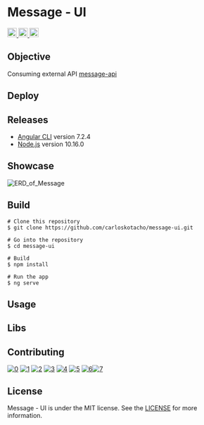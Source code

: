 # Message - UI

<a href="https://github.com/carloskotacho/message-ui/blob/master/LICENSE">
  <img src="https://img.shields.io/static/v1?label=license&message=MIT&color=informational" height="21"/>
</a>
<a href="https://david-dm.org/carloskotacho/message-ui" title="dependencies status">
  <img src="https://david-dm.org/carloskotacho/message-ui/status.svg" height="21"/>
</a>
<a href="https://github.com/carloskotacho/message-ui/releases">
  <img src="https://img.shields.io/github/v/release/carloskotacho/message-ui?colorB=58839b" height="21">    
</a>

## Objective

Consuming external API [message-api](https://github.com/carloskotacho/message-api)

## Deploy

## Releases

- [Angular CLI](https://github.com/angular/angular-cli) version 7.2.4
- [Node.js](https://nodejs.org/en/) version 10.16.0

## Showcase

![ERD_of_Message](https://user-images.githubusercontent.com/22691244/77832468-2491ac80-7115-11ea-9b1c-a5bfc78486c5.png)

## Build

```
# Clone this repository
$ git clone https://github.com/carloskotacho/message-ui.git

# Go into the repository
$ cd message-ui

# Build
$ npm install

# Run the app
$ ng serve
```

## Usage

## Libs

## Contributing

[![0](https://sourcerer.io/fame/carloskotacho/carloskotacho/message-ui/images/0)](https://sourcerer.io/fame/carloskotacho/carloskotacho/message-ui/links/0)
[![1](https://sourcerer.io/fame/carloskotacho/carloskotacho/message-ui/images/1)](https://sourcerer.io/fame/carloskotacho/carloskotacho/message-ui/links/1)
[![2](https://sourcerer.io/fame/carloskotacho/carloskotacho/message-ui/images/2)](https://sourcerer.io/fame/carloskotacho/carloskotacho/message-ui/links/2)
[![3](https://sourcerer.io/fame/carloskotacho/carloskotacho/message-ui/images/3)](https://sourcerer.io/fame/carloskotacho/carloskotacho/message-ui/links/3)
[![4](https://sourcerer.io/fame/carloskotacho/carloskotacho/message-ui/images/4)](https://sourcerer.io/fame/carloskotacho/carloskotacho/message-ui/links/4)
[![5](https://sourcerer.io/fame/carloskotacho/carloskotacho/message-ui/images/5)](https://sourcerer.io/fame/carloskotacho/carloskotacho/message-ui/links/5)
[![6](https://sourcerer.io/fame/carloskotacho/carloskotacho/message-ui/images/6)](https://sourcerer.io/fame/carloskotacho/carloskotacho/message-ui/links/6
)[![7](https://sourcerer.io/fame/carloskotacho/carloskotacho/message-ui/images/7)](https://sourcerer.io/fame/carloskotacho/carloskotacho/message-ui/links/7)

## License

Message - UI is under the MIT license. See the [LICENSE](https://github.com/carloskotacho/message-ui/blob/master/LICENSE) for more information.
